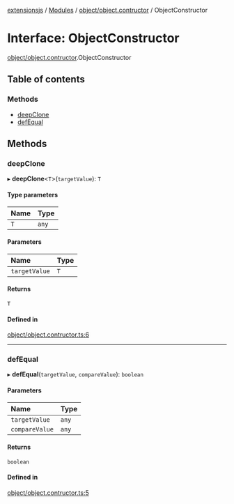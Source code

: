 [extensionsjs](../README.md) / [Modules](../modules.md) / [object/object.contructor](../modules/object_object_contructor.md) / ObjectConstructor

# Interface: ObjectConstructor

[object/object.contructor](../modules/object_object_contructor.md).ObjectConstructor

## Table of contents

### Methods

- [deepClone](object_object_contructor.ObjectConstructor.md#deepclone)
- [defEqual](object_object_contructor.ObjectConstructor.md#defequal)

## Methods

### deepClone

▸ **deepClone**<`T`\>(`targetValue`): `T`

#### Type parameters

| Name | Type |
| :------ | :------ |
| `T` | `any` |

#### Parameters

| Name | Type |
| :------ | :------ |
| `targetValue` | `T` |

#### Returns

`T`

#### Defined in

[object/object.contructor.ts:6](https://github.com/x302502/extensions-node/blob/9dfce28/src/object/object.contructor.ts#L6)

___

### defEqual

▸ **defEqual**(`targetValue`, `compareValue`): `boolean`

#### Parameters

| Name | Type |
| :------ | :------ |
| `targetValue` | `any` |
| `compareValue` | `any` |

#### Returns

`boolean`

#### Defined in

[object/object.contructor.ts:5](https://github.com/x302502/extensions-node/blob/9dfce28/src/object/object.contructor.ts#L5)
